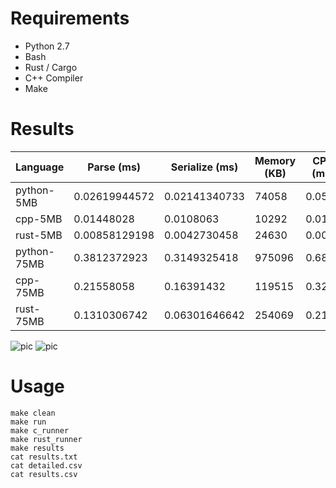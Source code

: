 # Requirements

 * Python 2.7
 * Bash
 * Rust / Cargo
 * C++ Compiler
 * Make

# Results


| Language | Parse (ms) | Serialize (ms) | Memory (KB) | CPU (ms) |
|----------|------------|----------------|-------------|----------|
python-5MB | 0.02619944572 |  0.02141340733  |  74058  | 0.0512
cpp-5MB  |0.01448028 |  0.0108063  |  10292  |  0.0188
rust-5MB   |  0.00858129198  | 0.0042730458   |  24630  |  0.0092
python-75MB  |0.3812372923  |   0.3149325418   |  975096  | 0.6818
cpp-75MB    | 0.21558058  | 0.16391432  | 119515  | 0.3232
rust-75MB  |  0.1310306742   |  0.06301646642  |  254069  | 0.2138

![pic](https://docs.google.com/spreadsheets/d/13EIQpaq-x7vMHDzHCbB0du7ExjsVtY0NswnZLgIUmMk/pubchart?oid=142190828&format=image)
![pic](https://docs.google.com/spreadsheets/d/13EIQpaq-x7vMHDzHCbB0du7ExjsVtY0NswnZLgIUmMk/pubchart?oid=648454899&format=image)
# Usage


```
make clean
make run
make c_runner
make rust_runner
make results
cat results.txt
cat detailed.csv
cat results.csv
```
